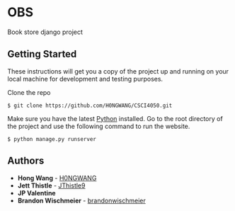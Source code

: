 # OBS
Book store django project

## Getting Started

These instructions will get you a copy of the project up and running on your local machine for development and testing purposes.

Clone the repo
```
$ git clone https://github.com/H0NGWANG/CSCI4050.git
```
Make sure you have the latest [Python](https://www.python.org/downloads/) installed.
Go to the root directory of the project and use the following command to run the website.
```
$ python manage.py runserver
```

## Authors

* **Hong Wang** - [H0NGWANG](https://github.com/H0NGWANG)
* **Jett Thistle** - [JThistle9](https://github.com/JThistle9)
* **JP Valentine**
* **Brandon Wischmeier** - [brandonwischmeier](https://github.com/brandonwischmeier)

